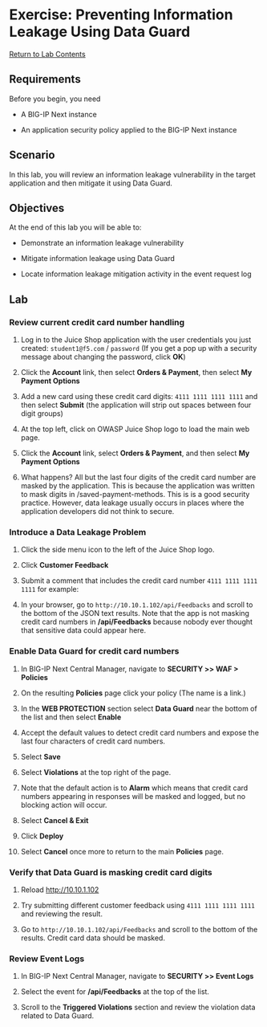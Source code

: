 # Exercise: Preventing Information Leakage Using Data Guard

[Return to Lab Contents](#lab-contents)

## Requirements

Before you begin, you need

- A BIG-IP Next instance 

- An application security policy applied to the BIG-IP Next instance

## Scenario

In this lab, you will review an information leakage vulnerability in the target application and then mitigate it using Data Guard. 

## Objectives

At the end of this lab you will be able to:

- Demonstrate an information leakage vulnerability

- Mitigate information leakage using Data Guard

- Locate information leakage mitigation activity in the event request log

## Lab

### Review current credit card number handling

1. Log in to the Juice Shop application with the user credentials you just created: `student1@f5.com` / `password` (If you get a pop up with a security message about changing the password, click **OK**)

1. Click the **Account** link, then select **Orders & Payment**, then select **My Payment Options**

1. Add a new card using these credit card digits: `4111 1111 1111 1111` and then select **Submit** (the application will strip out spaces between four digit groups)

1. At the top left, click on OWASP Juice Shop logo to load the main web page.

1. Click the **Account** link, select **Orders & Payment**, and then select **My Payment Options**

1. What happens? All but the last four digits of the credit card number are masked by the application. This is because the application was written to mask digits in /saved-payment-methods. This is is a good security practice. However, data leakage usually occurs in places where the application developers did not think to secure.

  ### Introduce a Data Leakage Problem

1. Click the side menu icon to the left of the Juice Shop logo.

1. Click **Customer Feedback**

1. Submit a comment that includes the credit card number `4111 1111 1111 1111` for example:

1. In your browser, go to `http://10.10.1.102/api/Feedbacks` and scroll to the bottom of the JSON text results. Note that the app is not masking credit card numbers in **/api/Feedbacks** because nobody ever thought that sensitive data could appear here. 

  ### Enable Data Guard for credit card numbers

1. In BIG-IP Next Central Manager, navigate to **SECURITY >> WAF > Policies**

1. On the resulting **Policies** page click your policy (The name is a link.)

1. In the **WEB PROTECTION** section select **Data Guard** near the bottom of the list and then select **Enable**

1. Accept the default values to detect credit card numbers and expose the last four characters of credit card numbers. 

1. Select **Save**

1. Select **Violations** at the top right of the page.

1. Note that the default action is to **Alarm** which means that credit card numbers appearing in responses will be masked and logged, but no blocking action will occur.

1. Select **Cancel & Exit**

1. Click **Deploy**

1. Select **Cancel** once more to return to the main **Policies** page.

  ### Verify that Data Guard is masking credit card digits

1. Reload http://10.10.1.102

1. Try submitting different customer feedback using `4111 1111 1111 1111` and reviewing the result.

1. Go to `http://10.10.1.102/api/Feedbacks` and scroll to the bottom of the results. Credit card data should be masked. 

  ### Review Event Logs

1. In BIG-IP Next Central Manager, navigate to **SECURITY >> Event Logs**

1. Select the event for **/api/Feedbacks** at the top of the list.

1. Scroll to the **Triggered Violations** section and review the violation data related to Data Guard.
